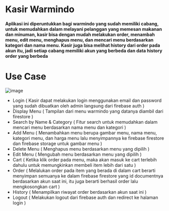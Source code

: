 # Kasir Warmindo
#### Aplikasi ini diperuntukkan bagi warmindo yang sudah memiliki cabang, untuk memudahkan dalam melayani pelanggan yang memesan makanan dan minuman, kasir bisa dengan mudah melakukan order, menambah menu, edit menu, menghapus menu, dan mencari menu berdasarkan kategori dan nama menu. Kasir juga bisa melihat history dari order pada akun itu, jadi setiap cabang memiliki akun yang berbeda dan data history order yang berbeda

# Use Case
![image](https://github.com/Ayash13/CRUD_JetpackCompose/assets/93539509/e2eda982-6041-4b25-afd4-b5d42cd289c3)

- Login ( Kasir dapat melakukan login menggunakan email dan password yang sudah dibuatkan oleh admin langsung dari firebase auth )
- Display Menu ( Tampilan dari menu warmindo yang datanya diambil dari firestore )
- Search by Name & Category ( Fitur search untuk memudahkan dalam mencari menu berdasarkan nama menu dan kategori )
- Add Menu ( Menambahkan menu berupa gambar menu, nama menu, kategori menu, dan harga menu lalu menyimpannya ke firebase firestore dan firebase storage untuk gambar menu )
- Delete Menu ( Menghapus menu berdasarkan menu yang dipilih )
- Edit Menu ( Mengubah menu berdasarkan menu yang dipilih )
- Cart ( Ketika klik order pada menu, maka akan masuk ke cart terlebih dahulu untuk memungkinkan membeli item lebih dari satu )
- Order ( Melalukan order pada item yang berada di dalam cart berarti menyimpan semuanya ke dalam firebase firestore yang id documentnya berdasarkan akun saat ini, itu juga berarti berhasil order lalu mengkosongkan cart )
- History ( Menampilkan riwayat order berdasarkan akun saat ini )
- Logout ( Melakukan logout dari firebase auth dan redirect ke halaman login )
